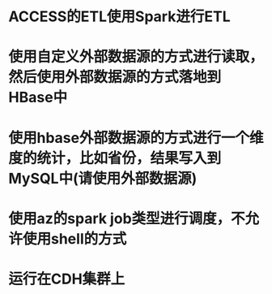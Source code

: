 
# ACCESS的ETL使用Spark进行ETL
# 使用自定义外部数据源的方式进行读取，然后使用外部数据源的方式落地到HBase中
# 使用hbase外部数据源的方式进行一个维度的统计，比如省份，结果写入到MySQL中(请使用外部数据源)
# 使用az的spark job类型进行调度，不允许使用shell的方式
# 运行在CDH集群上
